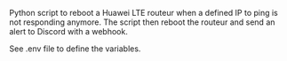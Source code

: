 Python script to reboot a Huawei LTE routeur when a defined IP to ping is not responding anymore.
The script then reboot the routeur and send an alert to Discord with a webhook.

See .env file to define the variables.